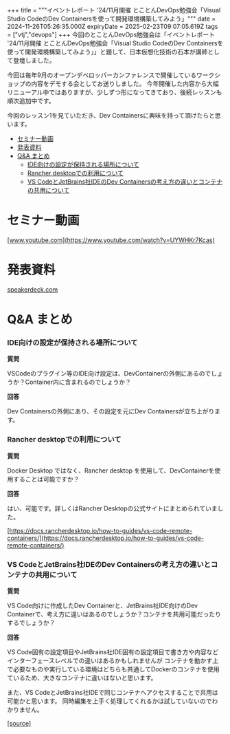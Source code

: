 +++
title = """イベントレポート '24/11月開催 とことんDevOps勉強会「Visual Studio CodeのDev Containersを使って開発環境構築してみよう」"""
date = 2024-11-26T05:26:35.000Z
expiryDate = 2025-02-23T09:07:05.619Z
tags = ["vtj","devops"]
+++
今回のとことんDevOps勉強会は「イベントレポート '24/11月開催 とことんDevOps勉強会「Visual Studio CodeのDev Containersを使って開発環境構築してみよう」」と題して、日本仮想化技術の石本が講師として登壇しました。

今回は毎年9月のオープンデベロッパーカンファレンスで開催しているワークショップの内容をデモする会としてお送りしました。 今年開催した内容から大幅リニューアル中ではありますが、少しずつ形になってきており、後続レッスンも順次追加中です。

今回のレッスン1を見ていただき、Dev Containersに興味を持って頂けたらと思います。

*   [セミナー動画](#セミナー動画)
*   [発表資料](#発表資料)
*   [Q&A まとめ](#QA-まとめ)
    *   [IDE向けの設定が保持される場所について](#IDE向けの設定が保持される場所について)
    *   [Rancher desktopでの利用について](#Rancher-desktopでの利用について)
    *   [VS CodeとJetBrains社IDEのDev Containersの考え方の違いとコンテナの共用について](#VS-CodeとJetBrains社IDEのDev-Containersの考え方の違いとコンテナの共用について)

セミナー動画
======

[www.youtube.com](https://www.youtube.com/watch?v=UYWHKr7Kcas)

発表資料
====

[speakerdeck.com](https://speakerdeck.com/devops_vtj/11yue-kai-cui-visual-studio-codenodev-containerswoshi-tutekai-fa-huan-jing-gou-zhu-sitemiyou)

Q&A まとめ
=======

### IDE向けの設定が保持される場所について

**質問**

VSCodeのプラグイン等のIDE向け設定は、DevContainerの外側にあるのでしょうか？Container内に含まれるのでしょうか？

**回答**

Dev Containersの外側にあり、その設定を元にDev Containersが立ち上がります。

### Rancher desktopでの利用について

**質問**

Docker Desktop ではなく、Rancher desktop を使用して、DevContainerを使用することは可能ですか？

**回答**

はい、可能です。詳しくはRancher Desktopの公式サイトにまとめられていました。

[https://docs.rancherdesktop.io/how-to-guides/vs-code-remote-containers/](https://docs.rancherdesktop.io/how-to-guides/vs-code-remote-containers/)

### VS CodeとJetBrains社IDEのDev Containersの考え方の違いとコンテナの共用について

**質問**

VS Code向けに作成したDev Containerと、JetBrains社IDE向けのDev Containerで、考え方に違いはあるのでしょうか？コンテナを共用可能だったりするでしょうか？

**回答**

VS Code固有の設定項目やJetBrains社IDE固有の設定項目で書き方や内容などインターフェースレベルでの違いはあるかもしれませんが コンテナを動かす上で必要なものや実行している環境はどちらも共通してDockerのコンテナを使用ているため、大きなコンテナに違いはないと思います。

また、VS CodeとJetBrains社IDEで同じコンテナへアクセスすることで共用は可能かと思います。 同時編集を上手く処理してくれるかは試していないのでわかりません。

[[source]](https://devops-blog.virtualtech.jp/entry/20241126/1732598795)
